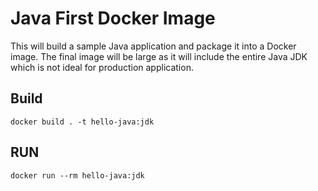 # Java First Docker Image

This will build a sample Java application and package it into a Docker image. The final image will be large as it will include the entire Java JDK which is not ideal for production application.

## Build

```shell
docker build . -t hello-java:jdk
```

## RUN

```shell
docker run --rm hello-java:jdk
```

